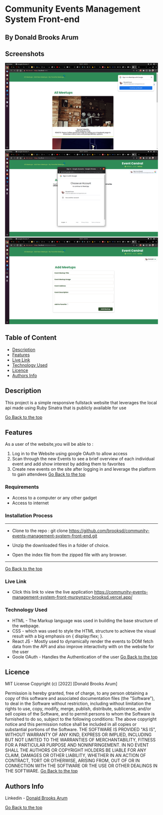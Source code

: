 # Community Events Management System Front-end
 ## By Donald Brooks Arum
## Screenshots
 ![image](./src/images/home.png)
 ![image](./src/images/auth.png)
 ![image](./src/images/addform.png)
 ## Table of Content
 - [Description](#description)
 - [Features](#features)
 - [Live Link](#Live-Link)
 - [Technology  Used](#technology-Used)
 - [Licence](#licence)
 - [Authors Info](#Authors-Info)

 ## Description
 <p>This project is a simple responsive fullstack website that leverages the local api made using Ruby Sinatra that is publicly available for use</p>

 [Go Back to the top](#community-events-management-system-front-end)

 ## Features
As a user of the website,you will be able to :
1. Log in to the Website using google OAuth to allow access
2. Scan through the new Events to see a brief overview of each individual event and add show interest by adding them to favorites
3. Create new events on the site after logging in and leverage the platform to gain attendees 
[Go Back to the top](#community-events-management-system-front-end)

 ###  Requirements
 * Access to  a computer or any other gadget
 * Access to internet
 ### Installation Process
 ****
* Clone to the repo : git clone https://github.com/brooksd/community-events-management-system-front-end.git

* Unzip the downloaded files in a folder of choice.
* Open the index file from the zipped file with any browser.
 ****
[Go Back to the top](#community-events-management-system-front-end)

### Live Link 
- Click this link to view the live application https://community-events-management-system-front-murpynzcv-brooksd.vercel.app/
### Technology  Used
* HTML - The Markup language was used in building the base structure of the webpage.
* CSS - which was used to style the HTML structure to achieve the visual result with a big emphasis on { display:flex; }.
* React JS - Mostly used to dynamically render the events to DOM fetch data from the API and also improve interactivity with on the website for the user
* Goole OAuth - Handles the Authentication of the user
[Go Back to the top](#community-events-management-system-front-end)
## Licence
MIT License
Copyright (c) [2022] [Donald Brooks Arum]

Permission is hereby granted, free of charge, to any person obtaining a copy
of this software and associated documentation files (the "Software"), to deal
in the Software without restriction, including without limitation the rights
to use, copy, modify, merge, publish, distribute, sublicense, and/or sell
copies of the Software, and to permit persons to whom the Software is
furnished to do so, subject to the following conditions:
The above copyright notice and this permission notice shall be included in all
copies or substantial portions of the Software.
THE SOFTWARE IS PROVIDED "AS IS", WITHOUT WARRANTY OF ANY KIND, EXPRESS OR
IMPLIED, INCLUDING BUT NOT LIMITED TO THE WARRANTIES OF MERCHANTABILITY,
FITNESS FOR A PARTICULAR PURPOSE AND NONINFRINGEMENT. IN NO EVENT SHALL THE
AUTHORS OR COPYRIGHT HOLDERS BE LIABLE FOR ANY CLAIM, DAMAGES OR OTHER
LIABILITY, WHETHER IN AN ACTION OF CONTRACT, TORT OR OTHERWISE, ARISING FROM,
OUT OF OR IN CONNECTION WITH THE SOFTWARE OR THE USE OR OTHER DEALINGS IN THE
SOFTWARE.
[Go Back to the top](#community-events-management-system-front-end)
## Authors Info
Linkedin - [Donald Brooks Arum](https://ke.linkedin.com/in/donald-brooks-91574a188)
   
[Go Back to the top](#community-events-management-system-front-end)
